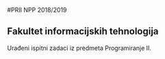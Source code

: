 #PRII NPP 2018/2019
## Fakultet informacijskih tehnologija

 Urađeni ispitni zadaci iz predmeta Programiranje II.

